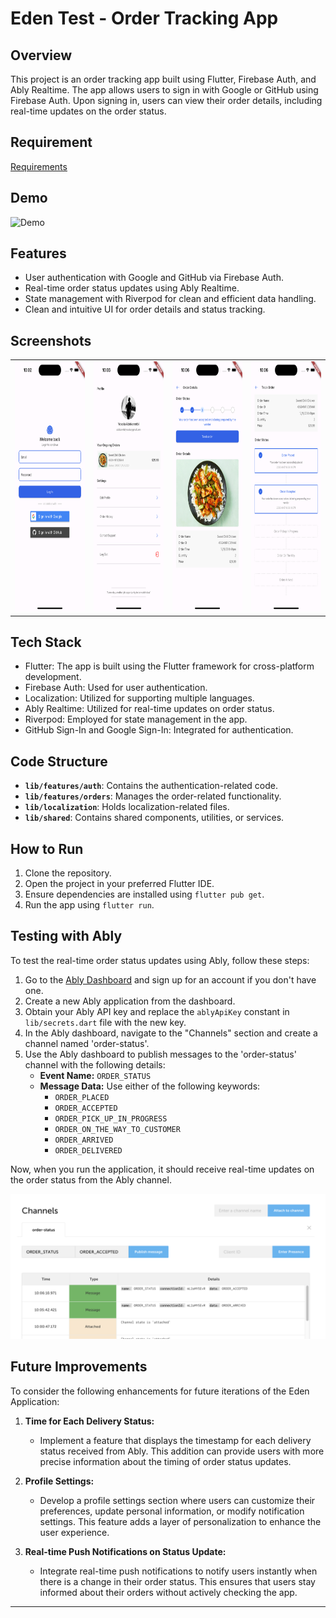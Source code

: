 # Eden Test - Order Tracking App

## Overview

This project is an order tracking app built using Flutter, Firebase Auth, and Ably Realtime. The app allows users to sign in with Google or GitHub using Firebase Auth. Upon signing in, users can view their order details, including real-time updates on the order status.

## Requirement
[Requirements](https://docs.google.com/document/d/1-leyq0wuoM174Sa3nnpuUK1t5HN0pmQc0xUdHo7FoXA/edit)

## Demo

![Demo](https://github.com/moyosolaa/eden_test/blob/main/assets/screenshots/Yosola%20Test%20Demo.gif)

## Features

- User authentication with Google and GitHub via Firebase Auth.
- Real-time order status updates using Ably Realtime.
- State management with Riverpod for clean and efficient data handling.
- Clean and intuitive UI for order details and status tracking.

## Screenshots

<table>
  <tr>
    <td align="center">
      <img src="assets/screenshots/login.png" alt="Login Page" width="200" height="400"/>
    </td>
    <td align="center">
      <img src="assets/screenshots/profile.png" alt="Profile Page" width="200" height="400"/>
    </td>
    <td align="center">
      <img src="assets/screenshots/order.png" alt="Order Details" width="200" height="400"/>
    </td>
    <td align="center">
      <img src="assets/screenshots/tracking.png" alt="Real-time Order Tracking" width="200" height="400"/>
    </td>
  </tr>
</table>

## Tech Stack

- Flutter: The app is built using the Flutter framework for cross-platform development.
- Firebase Auth: Used for user authentication.
- Localization: Utilized for supporting multiple languages.
- Ably Realtime: Utilized for real-time updates on order status.
- Riverpod: Employed for state management in the app.
- GitHub Sign-In and Google Sign-In: Integrated for authentication.

## Code Structure

- **`lib/features/auth`**: Contains the authentication-related code.
- **`lib/features/orders`**: Manages the order-related functionality.
- **`lib/localization`**: Holds localization-related files.
- **`lib/shared`**: Contains shared components, utilities, or services.

## How to Run

1. Clone the repository.
2. Open the project in your preferred Flutter IDE.
3. Ensure dependencies are installed using `flutter pub get`.
4. Run the app using `flutter run`.

## Testing with Ably

To test the real-time order status updates using Ably, follow these steps:

1. Go to the [Ably Dashboard](https://dashboard.ably.com/signup) and sign up for an account if you don't have one.
2. Create a new Ably application from the dashboard.
3. Obtain your Ably API key and replace the `ablyApiKey` constant in `lib/secrets.dart` file with the new key.
4. In the Ably dashboard, navigate to the "Channels" section and create a channel named 'order-status'.
5. Use the Ably dashboard to publish messages to the 'order-status' channel with the following details:
    - **Event Name:** `ORDER_STATUS`
    - **Message Data:** Use either of the following keywords:
        - `ORDER_PLACED`
        - `ORDER_ACCEPTED`
        - `ORDER_PICK_UP_IN_PROGRESS`
        - `ORDER_ON_THE_WAY_TO_CUSTOMER`
        - `ORDER_ARRIVED`
        - `ORDER_DELIVERED`

Now, when you run the application, it should receive real-time updates on the order status from the Ably channel.

![Ably Console](assets/screenshots/ably.png)

## Future Improvements

To consider the following enhancements for future iterations of the Eden Application:

1. **Time for Each Delivery Status:**
   - Implement a feature that displays the timestamp for each delivery status received from Ably. This addition can provide users with more precise information about the timing of order status updates.

2. **Profile Settings:**
   - Develop a profile settings section where users can customize their preferences, update personal information, or modify notification settings. This feature adds a layer of personalization to enhance the user experience.

3. **Real-time Push Notifications on Status Update:**
   - Integrate real-time push notifications to notify users instantly when there is a change in their order status. This ensures that users stay informed about their orders without actively checking the app.


---
